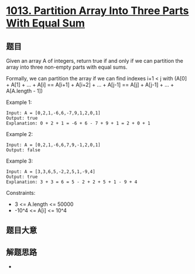 # [1013. Partition Array Into Three Parts With Equal Sum](https://leetcode.com/problems/partition-array-into-three-parts-with-equal-sum/)

## 题目

Given an array A of integers, return true if and only if we can partition the array into three non-empty parts with equal sums.

Formally, we can partition the array if we can find indexes i+1 < j with (A[0] + A[1] + ... + A[i] == A[i+1] + A[i+2] + ... + A[j-1] == A[j] + A[j-1] + ... + A[A.length - 1])

Example 1:

```
Input: A = [0,2,1,-6,6,-7,9,1,2,0,1]
Output: true
Explanation: 0 + 2 + 1 = -6 + 6 - 7 + 9 + 1 = 2 + 0 + 1
```

Example 2:

```
Input: A = [0,2,1,-6,6,7,9,-1,2,0,1]
Output: false
```

Example 3:

```
Input: A = [3,3,6,5,-2,2,5,1,-9,4]
Output: true
Explanation: 3 + 3 = 6 = 5 - 2 + 2 + 5 + 1 - 9 + 4
```

Constraints:
- 3 <= A.length <= 50000
- -10^4 <= A[i] <= 10^4

## 题目大意

## 解题思路
- 
